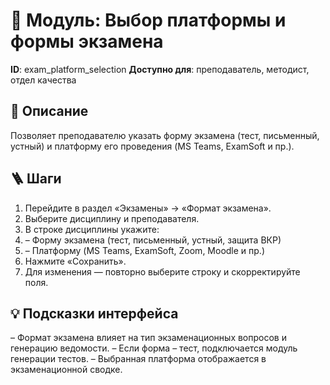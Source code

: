 # 📘 Модуль: Выбор платформы и формы экзамена
**ID**: exam_platform_selection
**Доступно для**: преподаватель, методист, отдел качества

## 📝 Описание
Позволяет преподавателю указать форму экзамена (тест, письменный, устный) и платформу его проведения (MS Teams, ExamSoft и пр.).

## 🪜 Шаги
1. Перейдите в раздел «Экзамены» → «Формат экзамена».
2. Выберите дисциплину и преподавателя.
3. В строке дисциплины укажите:
4.   – Форму экзамена (тест, письменный, устный, защита ВКР)
5.   – Платформу (MS Teams, ExamSoft, Zoom, Moodle и пр.)
6. Нажмите «Сохранить».
7. Для изменения — повторно выберите строку и скорректируйте поля.

## 💡 Подсказки интерфейса
– Формат экзамена влияет на тип экзаменационных вопросов и генерацию ведомости.
– Если форма – тест, подключается модуль генерации тестов.
– Выбранная платформа отображается в экзаменационной сводке.

